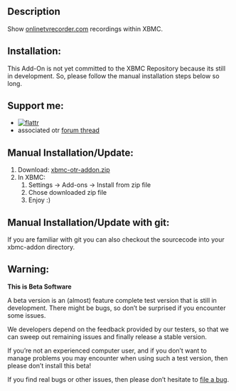 ## Description

Show [onlinetvrecorder.com](http://onlinetvrecorder.com/) recordings within XBMC.

## Installation:

This Add-On is not yet committed to the XBMC Repository because its still in development. So, please follow the manual installation steps below so long.

## Support me: 
* [![flattr](http://api.flattr.com/button/flattr-badge-large.png)](https://flattr.com/t/800518)
* associated otr [forum thread](http://www.otrforum.com/showthread.php?67444)

## Manual Installation/Update:
1. Download: [xbmc-otr-addon.zip](http://j.mp/xbmc-otr-addon-zip)
1. In XBMC: 
   1. Settings -> Add-ons -> Install from zip file
   1. Chose downloaded zip file
   1. Enjoy :)

## Manual Installation/Update with git:

If you are familiar with git you can also checkout the sourcecode into your xbmc-addon directory. 

## Warning:

**This is Beta Software**

A beta version is an (almost) feature complete test version that is still in development. There might be bugs, so don’t be surprised if you encounter some issues.

We developers depend on the feedback provided by our testers, so that we can sweep out remaining issues and finally release a stable version.

If you’re not an experienced computer user, and if you don’t want to manage problems you may encounter when using such a test version, then please don’t install this beta!

If you find real bugs or other issues, then please don’t hesitate to [file a bug](https://github.com/wrow/xbmc-otr/issues).

